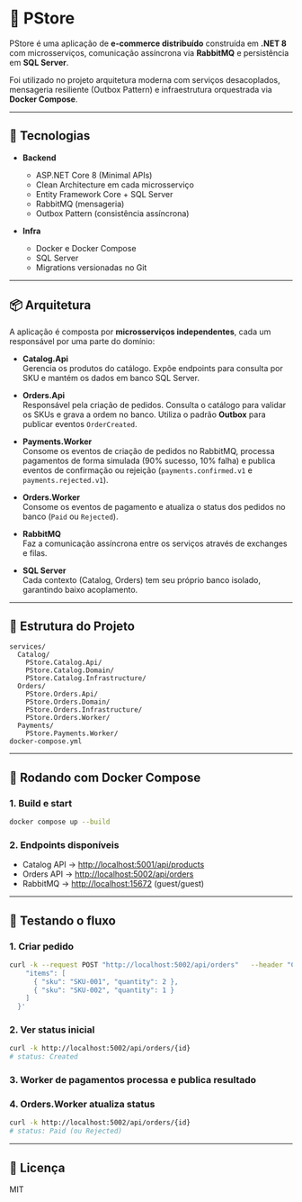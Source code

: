 # 🛒 PStore

PStore é uma aplicação de **e-commerce distribuído** construída em **.NET 8** com microsserviços, comunicação assíncrona via **RabbitMQ** e persistência em **SQL Server**.  

Foi utilizado no projeto arquitetura moderna com serviços desacoplados, mensageria resiliente (Outbox Pattern) e infraestrutura orquestrada via **Docker Compose**.

---

## 🚀 Tecnologias

- **Backend**
  - ASP.NET Core 8 (Minimal APIs)
  - Clean Architecture em cada microsserviço
  - Entity Framework Core + SQL Server
  - RabbitMQ (mensageria)
  - Outbox Pattern (consistência assíncrona)

- **Infra**
  - Docker e Docker Compose
  - SQL Server
  - Migrations versionadas no Git

---

## 📦 Arquitetura

A aplicação é composta por **microsserviços independentes**, cada um responsável por uma parte do domínio:

- **Catalog.Api**  
  Gerencia os produtos do catálogo. Expõe endpoints para consulta por SKU e mantém os dados em banco SQL Server.

- **Orders.Api**  
  Responsável pela criação de pedidos. Consulta o catálogo para validar os SKUs e grava a ordem no banco. Utiliza o padrão **Outbox** para publicar eventos `OrderCreated`.

- **Payments.Worker**  
  Consome os eventos de criação de pedidos no RabbitMQ, processa pagamentos de forma simulada (90% sucesso, 10% falha) e publica eventos de confirmação ou rejeição (`payments.confirmed.v1` e `payments.rejected.v1`).

- **Orders.Worker**  
  Consome os eventos de pagamento e atualiza o status dos pedidos no banco (`Paid` ou `Rejected`).

- **RabbitMQ**  
  Faz a comunicação assíncrona entre os serviços através de exchanges e filas.

- **SQL Server**  
  Cada contexto (Catalog, Orders) tem seu próprio banco isolado, garantindo baixo acoplamento.

---

## 📂 Estrutura do Projeto

```
services/
  Catalog/
    PStore.Catalog.Api/
    PStore.Catalog.Domain/
    PStore.Catalog.Infrastructure/
  Orders/
    PStore.Orders.Api/
    PStore.Orders.Domain/
    PStore.Orders.Infrastructure/
    PStore.Orders.Worker/
  Payments/
    PStore.Payments.Worker/
docker-compose.yml
```

---

## 🐳 Rodando com Docker Compose

### 1. Build e start
```bash
docker compose up --build
```

### 2. Endpoints disponíveis
- Catalog API → [http://localhost:5001/api/products](http://localhost:5001/api/products)  
- Orders API → [http://localhost:5002/api/orders](http://localhost:5002/api/orders)  
- RabbitMQ → [http://localhost:15672](http://localhost:15672) (guest/guest)

---

## 🧪 Testando o fluxo

### 1. Criar pedido
```bash
curl -k --request POST "http://localhost:5002/api/orders"   --header "Content-Type: application/json"   --data '{
    "items": [
      { "sku": "SKU-001", "quantity": 2 },
      { "sku": "SKU-002", "quantity": 1 }
    ]
  }'
```

### 2. Ver status inicial
```bash
curl -k http://localhost:5002/api/orders/{id}
# status: Created
```

### 3. Worker de pagamentos processa e publica resultado  
### 4. Orders.Worker atualiza status  
```bash
curl -k http://localhost:5002/api/orders/{id}
# status: Paid (ou Rejected)
```

---

## 📜 Licença
MIT
